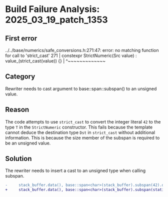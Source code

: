 # Build Failure Analysis: 2025_03_19_patch_1353

## First error

../../base/numerics/safe_conversions.h:271:47: error: no matching function for call to 'strict_cast'
  271 |   constexpr StrictNumeric(Src value) : value_(strict_cast<T>(value)) {}
      |                                               ^~~~~~~~~~~~~~

## Category
Rewriter needs to cast argument to base::span::subspan() to an unsigned value.

## Reason
The code attempts to use `strict_cast` to convert the integer literal `42` to the type `T` in the `StrictNumeric` constructor. This fails because the template cannot deduce the destination type `Dst` in `strict_cast` without additional information. This is because the size member of the subspan is required to be an unsigned value.

## Solution
The rewriter needs to insert a cast to an unsigned type when calling subspan.

```diff
-     stack_buffer.data(), base::span<char>(stack_buffer).subspan(42).data()));
+     stack_buffer.data(), base::span<char>(stack_buffer).subspan(static_cast<size_t>(42)).data()));